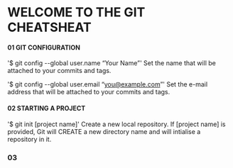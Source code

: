# WELCOME TO THE GIT CHEATSHEAT

#### 01 GIT CONFIGURATION
'$ git config --global user.name “Your Name”'
 Set the name that will be attached to your commits and tags.

'$ git config --global user.email “you@example.com”'
 Set the e-mail address that will be attached to your commits and tags.

#### 02  STARTING A PROJECT
'$ git init [project name]'
Create a new local repository. If [project name] is provided, Git will CREATE a new directory name and will intialise a repository in it.

### 03 